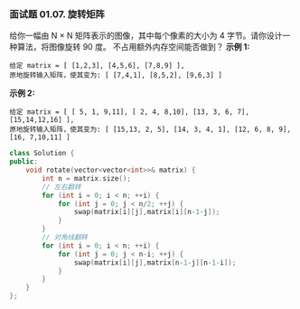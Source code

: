 ### 面试题 01.07. 旋转矩阵
给你一幅由 N × N 矩阵表示的图像，其中每个像素的大小为 4 字节。请你设计一种算法，将图像旋转 90 度。
不占用额外内存空间能否做到？
**示例 1:**
```
给定 matrix = [ [1,2,3], [4,5,6], [7,8,9] ], 
原地旋转输入矩阵，使其变为: [ [7,4,1], [8,5,2], [9,6,3] ]
```
**示例 2:**
```
给定 matrix = [ [ 5, 1, 9,11], [ 2, 4, 8,10], [13, 3, 6, 7], [15,14,12,16] ], 
原地旋转输入矩阵，使其变为: [ [15,13, 2, 5], [14, 3, 4, 1], [12, 6, 8, 9], [16, 7,10,11] ]
```
```cpp
class Solution {
public:
    void rotate(vector<vector<int>>& matrix) {
        int n = matrix.size();
        // 左右翻转
        for (int i = 0; i < n; ++i) {
            for (int j = 0; j < n/2; ++j) {
                swap(matrix[i][j],matrix[i][n-1-j]);
            }
        }
        // 对角线翻转
        for (int i = 0; i < n; ++i) {
            for (int j = 0; j < n-i; ++j) {
                swap(matrix[i][j],matrix[n-1-j][n-1-i]);
            }
        }
    }
};
```

